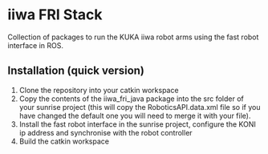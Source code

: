 # iiwa FRI Stack
Collection of packages to run the KUKA iiwa robot arms using the fast robot interface in ROS.

## Installation (quick version)
  1. Clone the repository into your catkin workspace
  2. Copy the contents of the iiwa_fri_java package into the src folder of your sunrise project (this will copy the RoboticsAPI.data.xml file so if you have changed the default one you will need to merge it with your file).
  3. Install the fast robot interface in the sunrise project, configure the KONI ip address and synchronise with the robot controller
  4. Build the catkin workspace
  

